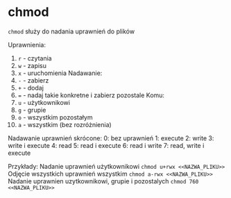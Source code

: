 # chmod
`chmod` służy do nadania uprawnień do plików

Uprawnienia:
1. `r` - czytania
2. `w` - zapisu
3. `x` - uruchomienia
Nadawanie:
1. `-` - zabierz
2. `+` - dodaj
3. `=` - nadaj takie konkretne i zabierz pozostale
Komu:
1. `u` - użytkownikowi
2. `g` - grupie
3. `o` - wszystkim pozostałym
4. `a` - wszystkim (bez rozróżnienia)

Nadawanie uprawnień skrócone:
0: bez uprawnień 
1: execute
2: write
3: write i execute
4: read
5: read i execute
6: read i write
7: read, write i execute


Przykłady:
Nadanie uprawnień użytkownikowi
`chmod u+rwx <<NAZWA_PLIKU>>`
Odjęcie wszystkich uprawnień wszystkim 
`chmod a-rwx <<NAZWA_PLIKU>>`
Nadanie uprawnien uzytkownikowi, grupie i pozostalych
`chmod 760 <<NAZWA_PLIKU>>`